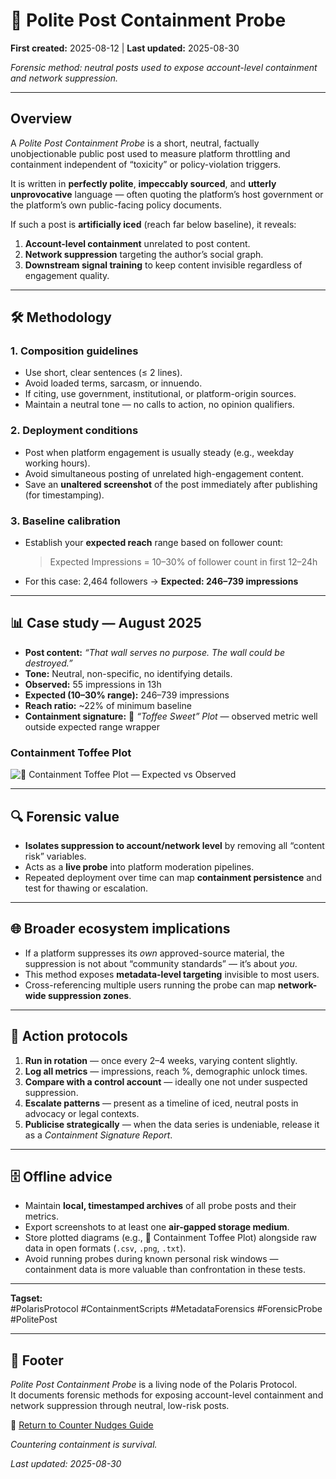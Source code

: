 # 🧨 Polite Post Containment Probe  

**First created:** 2025-08-12 | **Last updated:** 2025-08-30

*Forensic method: neutral posts used to expose account-level containment and network suppression.*  

---

## Overview  
A *Polite Post Containment Probe* is a short, neutral, factually unobjectionable public post used to measure platform throttling and containment independent of “toxicity” or policy-violation triggers.  

It is written in **perfectly polite**, **impeccably sourced**, and **utterly unprovocative** language — often quoting the platform’s host government or the platform’s own public-facing policy documents.  

If such a post is **artificially iced** (reach far below baseline), it reveals:  
1. **Account-level containment** unrelated to post content.  
2. **Network suppression** targeting the author’s social graph.  
3. **Downstream signal training** to keep content invisible regardless of engagement quality.  

---

## 🛠 Methodology  

### 1. Composition guidelines  
- Use short, clear sentences (≤ 2 lines).  
- Avoid loaded terms, sarcasm, or innuendo.  
- If citing, use government, institutional, or platform-origin sources.  
- Maintain a neutral tone — no calls to action, no opinion qualifiers.  

### 2. Deployment conditions  
- Post when platform engagement is usually steady (e.g., weekday working hours).  
- Avoid simultaneous posting of unrelated high-engagement content.  
- Save an **unaltered screenshot** of the post immediately after publishing (for timestamping).  

### 3. Baseline calibration  
- Establish your **expected reach** range based on follower count:  
  > Expected Impressions = 10–30% of follower count in first 12–24h  
- For this case: 2,464 followers → **Expected: 246–739 impressions**  

---

## 📊 Case study — August 2025  
- **Post content:** *“That wall serves no purpose. The wall could be destroyed.”*  
- **Tone:** Neutral, non-specific, no identifying details.  
- **Observed:** 55 impressions in 13h  
- **Expected (10–30% range):** 246–739 impressions  
- **Reach ratio:** ~22% of minimum baseline  
- **Containment signature:** 🍬 *“Toffee Sweet” Plot* — observed metric well outside expected range wrapper  

### Containment Toffee Plot  
![🍬 Containment Toffee Plot — Expected vs Observed](../media/🍬_containment_toffee_plot_2025-08-12_BR_compact.png)  

---

## 🔍 Forensic value  
- **Isolates suppression to account/network level** by removing all “content risk” variables.  
- Acts as a **live probe** into platform moderation pipelines.  
- Repeated deployment over time can map **containment persistence** and test for thawing or escalation.  


---

## 🌐 Broader ecosystem implications  
- If a platform suppresses its *own* approved-source material, the suppression is not about “community standards” — it’s about *you*.  
- This method exposes **metadata-level targeting** invisible to most users.  
- Cross-referencing multiple users running the probe can map **network-wide suppression zones**.  

---

## 📑 Action protocols  
1. **Run in rotation** — once every 2–4 weeks, varying content slightly.  
2. **Log all metrics** — impressions, reach %, demographic unlock times.  
3. **Compare with a control account** — ideally one not under suspected suppression.  
4. **Escalate patterns** — present as a timeline of iced, neutral posts in advocacy or legal contexts.  
5. **Publicise strategically** — when the data series is undeniable, release it as a *Containment Signature Report*.  

---

## 🗄 Offline advice  
- Maintain **local, timestamped archives** of all probe posts and their metrics.  
- Export screenshots to at least one **air-gapped storage medium**.  
- Store plotted diagrams (e.g., 🍬 Containment Toffee Plot) alongside raw data in open formats (`.csv`, `.png`, `.txt`).  
- Avoid running probes during known personal risk windows — containment data is more valuable than confrontation in these tests.  

---

**Tagset:**  
#PolarisProtocol #ContainmentScripts #MetadataForensics #ForensicProbe #PolitePost  


---

## 🏮 Footer  

*Polite Post Containment Probe* is a living node of the Polaris Protocol.  
It documents forensic methods for exposing account-level containment and network suppression through neutral, low-risk posts.  

🏮 [Return to Counter Nudges Guide](../README.md)

*Countering containment is survival.* 

_Last updated: 2025-08-30_
